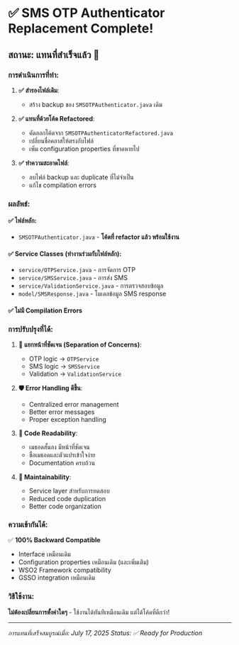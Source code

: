 # ✅ SMS OTP Authenticator Replacement Complete!

## สถานะ: แทนที่สำเร็จแล้ว 🎉

### การดำเนินการที่ทำ:

1. **✅ สำรองไฟล์เดิม**: 
   - สร้าง backup ของ `SMSOTPAuthenticator.java` เดิม

2. **✅ แทนที่ด้วยโค้ด Refactored**:
   - คัดลอกโค้ดจาก `SMSOTPAuthenticatorRefactored.java`
   - เปลี่ยนชื่อคลาสให้ตรงกับไฟล์
   - เพิ่ม configuration properties ที่ขาดหายไป

3. **✅ ทำความสะอาดไฟล์**:
   - ลบไฟล์ backup และ duplicate ที่ไม่จำเป็น
   - แก้ไข compilation errors

### ผลลัพธ์:

#### ✅ **ไฟล์หลัก**:
- `SMSOTPAuthenticator.java` - **โค้ดที่ refactor แล้ว พร้อมใช้งาน**

#### ✅ **Service Classes** (ทำงานร่วมกับไฟล์หลัก):
- `service/OTPService.java` - การจัดการ OTP
- `service/SMSService.java` - การส่ง SMS
- `service/ValidationService.java` - การตรวจสอบข้อมูล
- `model/SMSResponse.java` - โมเดลข้อมูล SMS response

#### ✅ **ไม่มี Compilation Errors**

### การปรับปรุงที่ได้:

1. **🔧 แยกหน้าที่ชัดเจน (Separation of Concerns)**:
   - OTP logic → `OTPService`
   - SMS logic → `SMSService`
   - Validation → `ValidationService`

2. **🛡️ Error Handling ดีขึ้น**:
   - Centralized error management
   - Better error messages
   - Proper exception handling

3. **📖 Code Readability**:
   - เมธอดสั้นลง มีหน้าที่ชัดเจน
   - ชื่อเมธอดและตัวแปรเข้าใจง่าย
   - Documentation ครบถ้วน

4. **🔄 Maintainability**:
   - Service layer สำหรับการทดสอบ
   - Reduced code duplication
   - Better code organization

### ความเข้ากันได้:

✅ **100% Backward Compatible**
- Interface เหมือนเดิม
- Configuration properties เหมือนเดิม (และเพิ่มเติม)
- WSO2 Framework compatibility
- GSSO integration เหมือนเดิม

### วิธีใช้งาน:

**ไม่ต้องเปลี่ยนการตั้งค่าใดๆ** - ใช้งานได้ทันทีเหมือนเดิม แต่ได้โค้ดที่ดีกว่า!

---
*การแทนที่เสร็จสมบูรณ์เมื่อ: July 17, 2025*
*Status: ✅ Ready for Production*
